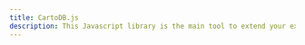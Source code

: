 ```yaml
---
title: CartoDB.js
description: This Javascript library is the main tool to extend your existing visualizations or create new ones from within your website. All from the client, not backend needed.
---
```

